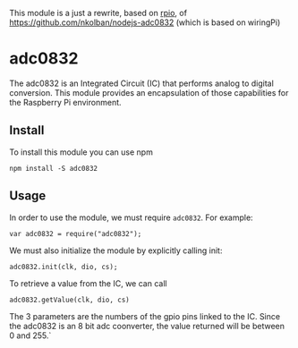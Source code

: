 This module is a just a rewrite, based on [rpio](https://github.com/jperkin/node-rpio), of https://github.com/nkolban/nodejs-adc0832 (which is based on wiringPi)

# adc0832
The adc0832 is an Integrated Circuit (IC) that performs analog to digital conversion.  This module
provides an encapsulation of those capabilities for the Raspberry Pi environment.

## Install
To install this module you can use npm
```
npm install -S adc0832
```

## Usage
In order to use the module, we must require `adc0832`.  For example:
```
var adc0832 = require("adc0832");
```
We must also initialize the module by explicitly calling init:
```
adc0832.init(clk, dio, cs);
```
To retrieve a value from the IC, we can call
```
adc0832.getValue(clk, dio, cs)
```
The 3 parameters are the numbers of the gpio pins linked to the IC.
Since the adc0832 is an 8 bit adc coonverter, the value returned will be between 0 and 255.`
